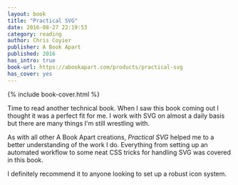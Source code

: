 ```yaml
---
layout: book
title: "Practical SVG"
date: 2016-08-27 22:19:53
category: reading
author: Chris Coyier
publisher: A Book Apart
published: 2016
has_intro: true
book-url: https://abookapart.com/products/practical-svg
has_cover: yes
---
```

{% include book-cover.html %}

Time to read another technical book. When I saw this book coming out I thought it was a perfect fit for me. I work with SVG on almost a daily basis but there are many things I'm still wrestling with.

As with all other A Book Apart creations, *Practical SVG* helped me to a better understanding of the work I do. Everything from setting up an automated workflow to some neat CSS tricks for handling SVG was covered in this book.

I definitely recommend it to anyone looking to set up a robust icon system.
